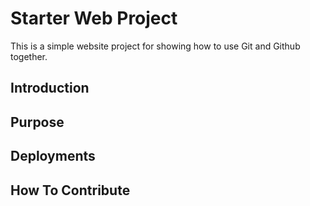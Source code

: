 # Starter Web Project

This is a simple website project for showing how to use Git and Github together.

## Introduction

## Purpose

## Deployments

## How To Contribute